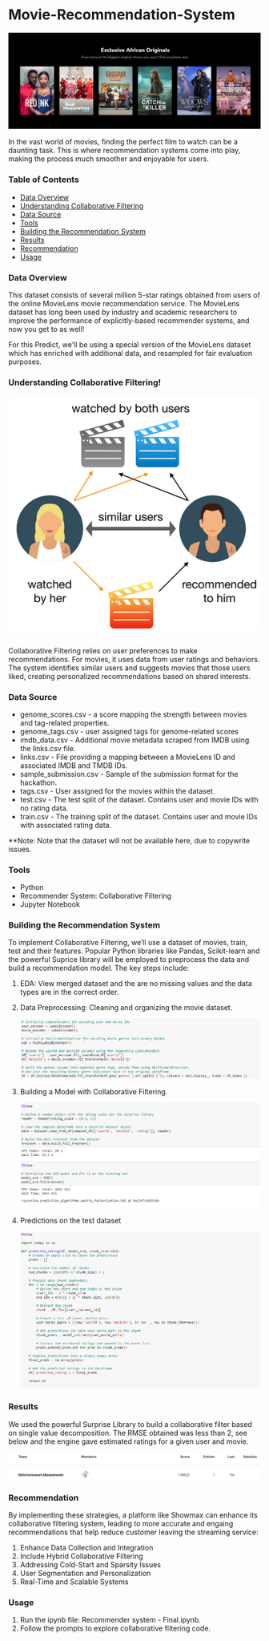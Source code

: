 # Movie-Recommendation-System
![Power BI](https://github.com/Ndivhoniswani/Movie-Recommendation-System/blob/main/ShowMax%20Image.png)

In the vast world of movies, finding the perfect film to watch can be a daunting task. This is where recommendation systems come into play, making the process much smoother and enjoyable for users.

### Table of Contents
- [Data Overview](#Data-Overview)
- [Understanding Collaborative Filtering](#Understanding-Collaborative-Filtering)
- [Data Source](#Data-Source)
- [Tools](#Tools)
- [Building the Recommendation System](#Building-the-Recommendation-System)
- [Results](Results)
- [Recommendation]([Recommendation)
- [Usage](Usage)

### Data Overview
This dataset consists of several million 5-star ratings obtained from users of the online MovieLens movie recommendation service. The MovieLens dataset has long been used by industry and academic researchers to improve the performance of explicitly-based recommender systems, and now you get to as well!

For this Predict, we'll be using a special version of the MovieLens dataset which has enriched with additional data, and resampled for fair evaluation purposes.

### Understanding Collaborative Filtering!
![Power BI](https://github.com/Ndivhoniswani/Movie-Recommendation-System/blob/main/Collaborative%20Filtering%20Image.png)

Collaborative Filtering relies on user preferences to make recommendations. For movies, it uses data from user ratings and behaviors. The system identifies similar users and suggests movies that those users liked, creating personalized recommendations based on shared interests.


### Data Source
- genome_scores.csv - a score mapping the strength between movies and tag-related properties.
- genome_tags.csv - user assigned tags for genome-related scores
- imdb_data.csv - Additional movie metadata scraped from IMDB using the links.csv file.
- links.csv - File providing a mapping between a MovieLens ID and associated IMDB and TMDB IDs.
- sample_submission.csv - Sample of the submission format for the hackathon.
- tags.csv - User assigned for the movies within the dataset.
- test.csv - The test split of the dataset. Contains user and movie IDs with no rating data.
- train.csv - The training split of the dataset. Contains user and movie IDs with associated rating data.

**Note: Note that the dataset will not be available here, due to copywrite issues.


### Tools
- Python
- Recommender System: Collaborative Filtering
- Jupyter Notebook


### Building the Recommendation System
To implement Collaborative Filtering, we’ll use a dataset of movies, train, test and their features. Popular Python libraries like Pandas, Scikit-learn and the powerful Suprice library will be employed to preprocess the data and build a recommendation model. The key steps include:

1. EDA: View merged dataset and the are no missing values and the data types are in the correct order.
2. Data Preprocessing: Cleaning and organizing the movie dataset.
   
   ![Power BI](https://github.com/Ndivhoniswani/Movie-Recommendation-System/blob/main/Preprocessing%20data.png)
3. Building a Model with Collaborative Filtering.
   
   ![Power BI](https://github.com/Ndivhoniswani/Movie-Recommendation-System/blob/main/Model.png)
4. Predictions on the test dataset
   
   ![Power BI](https://github.com/Ndivhoniswani/Movie-Recommendation-System/blob/main/Predict%20on%20test%20dataset.png)

### Results
We used the powerful Surprise Library to build a collaborative filter based on single value decomposition. The RMSE obtained was less than 2, see below and the engine gave estimated ratings for a given user and movie.

![Power BI](https://github.com/Ndivhoniswani/Movie-Recommendation-System/blob/main/Hackathon%20Score.png)

### Recommendation
By implementing these strategies, a platform like Showmax can enhance its collaborative filtering system, leading to more accurate and engaing recommendations that help reduce customer leaving the streaming service:

1. Enhance Data Collection and Integration
2. Include Hybrid Collaborative Filtering
3. Addressing Cold-Start and Sparsity Issues
4.  User Segmentation and Personalization
5.  Real-Time and Scalable Systems

### Usage
1. Run the ipynb file: Recommender system  - Final.ipynb.
2. Follow the prompts to explore collaborative filtering code.

